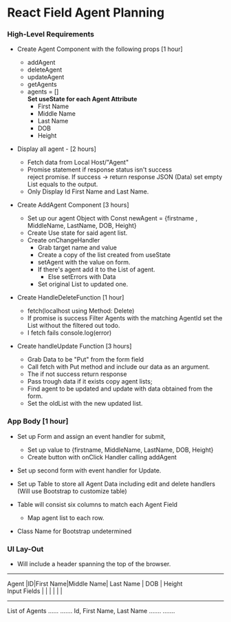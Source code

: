 # React Field Agent Planning


### High-Level Requirements

* Create Agent Component with the following props [1 hour]
  - addAgent
  - deleteAgent
  - updateAgent
  - getAgents
  - agents = []  
  <strong>Set useState for each Agent Attribute</strong>
    * First Name
    * Middle Name
    * Last Name
    * DOB
    * Height
  
* Display all agent - [2 hours]
  * Fetch data from Local Host/"Agent"
  * Promise statement if response status isn't success   
    reject promise.
    If success -> return response JSON (Data)
    set empty List equals to the output.
  * Only Display Id First Name and Last Name.  

* Create AddAgent Component [3 hours]
  * Set up our agent Object with Const newAgent = {firstname
    , MiddleName, LastName, DOB, Height}
  * Create Use state for said agent list.
  * Create onChangeHandler
    * Grab target name and value
    * Create a copy of the list created from useState
    * setAgent with the value on form.
    * If there's agent add it to the List of agent.
      * Else setErrors with Data
    * Set original List to updated one.
  
* Create HandleDeleteFunction [1 hour]
  * fetch(localhost using Method: Delete)
  * If promise is success Filter Agents with the matching
  AgentId set the List without the filtered out todo.
   * I fetch fails console.log(error)  
  
  
* Create handleUpdate Function [3 hours]
  * Grab Data to be "Put" from the form field
  * Call fetch with Put method and include our data as an argument.
  * The if not success return response
  * Pass trough data if it exists copy agent lists;
  * Find agent to be updated and update with data obtained from the form.
  * Set the oldList with the new updated list.
  

### App Body [1 hour]
  * Set up Form and assign an event handler for submit,
    * Set up value to {firstname, MiddleName, LastName, DOB, Height}
    * Create button with onClick Handler calling addAgent
  * Set up second form with event handler for Update.

  * Set up Table to store all Agent Data including edit and delete handlers
    (Will use Bootstrap to customize table)
    
  * Table will consist six columns to match each Agent Field
    * Map agent list to each row.
  
  * Class Name for Bootstrap undetermined

### UI Lay-Out
  * Will include a header spanning the top of the browser.
 ------------------------------------------------------------------
 Agent |ID|First Name|Middle Name| Last Name | DOB | Height  
 Input Fields | | | | | |  

-------------------------------------------------------------------
List of Agents ......
....... Id, First Name, Last Name
.......
.......

         
